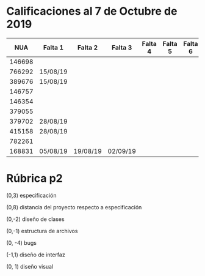 # Calificaciones al 7 de Octubre de 2019

| NUA    | Falta 1  | Falta 2  | Falta 3  | Falta 4 | Falta 5 | Falta 6 | P1  | P2  | P3 | P4 | P5 |
|--------|----------|----------|----------|---------|---------|---------|-----|-----|----|----|----|
| 146698 |          |          |          |         |         |         | 10  | 10  |    |    |    |
| 766292 | 15/08/19 |          |          |         |         |         | 10  | 9   |    |    |    |
| 389676 | 15/08/19 |          |          |         |         |         | 4   | 9   |    |    |    |
| 146757 |          |          |          |         |         |         | 0   | 0   |    |    |    |
| 146354 |          |          |          |         |         |         | 2   | 8   |    |    |    |
| 379055 |          |          |          |         |         |         | 4.5 | 8   |    |    |    |
| 379702 | 28/08/19 |          |          |         |         |         | 4.5 | 7.5 |    |    |    |
| 415158 | 28/08/19 |          |          |         |         |         | 7   | 9   |    |    |    |
| 782261 |          |          |          |         |         |         | 9   | 10  |    |    |    |
| 168831 | 05/08/19 | 19/08/19 | 02/09/19 |         |         |         | 0   | 0   |    |    |    |

# Rúbrica p2

 (0,3) especificación

 (0,8) distancia del proyecto respecto a especificación

 (0,-2) diseño de clases

 (0,-1) estructura de archivos

 (0, -4) bugs

 (-1,1) diseño de interfaz

 (0, 1) diseño visual

